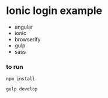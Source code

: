 Ionic login example
==========

* angular
* ionic
* browserify
* gulp
* sass


### to run
```
npm install

gulp develop
```